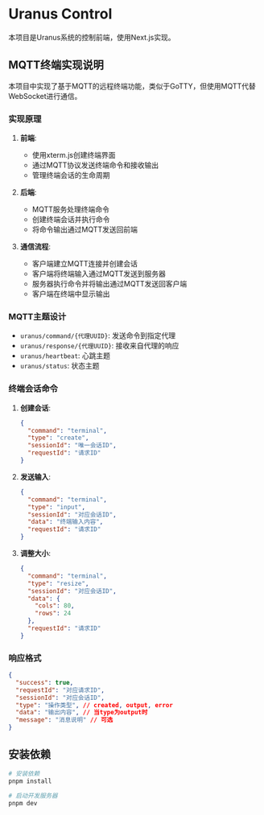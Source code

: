 # Uranus Control

本项目是Uranus系统的控制前端，使用Next.js实现。

## MQTT终端实现说明

本项目中实现了基于MQTT的远程终端功能，类似于GoTTY，但使用MQTT代替WebSocket进行通信。

### 实现原理

1. **前端**:
   - 使用xterm.js创建终端界面
   - 通过MQTT协议发送终端命令和接收输出
   - 管理终端会话的生命周期

2. **后端**:
   - MQTT服务处理终端命令
   - 创建终端会话并执行命令
   - 将命令输出通过MQTT发送回前端

3. **通信流程**:
   - 客户端建立MQTT连接并创建会话
   - 客户端将终端输入通过MQTT发送到服务器
   - 服务器执行命令并将输出通过MQTT发送回客户端
   - 客户端在终端中显示输出

### MQTT主题设计

- `uranus/command/{代理UUID}`: 发送命令到指定代理
- `uranus/response/{代理UUID}`: 接收来自代理的响应
- `uranus/heartbeat`: 心跳主题
- `uranus/status`: 状态主题

### 终端会话命令

1. **创建会话**:
   ```json
   {
     "command": "terminal",
     "type": "create",
     "sessionId": "唯一会话ID", 
     "requestId": "请求ID"
   }
   ```

2. **发送输入**:
   ```json
   {
     "command": "terminal",
     "type": "input",
     "sessionId": "对应会话ID",
     "data": "终端输入内容",
     "requestId": "请求ID"
   }
   ```

3. **调整大小**:
   ```json
   {
     "command": "terminal",
     "type": "resize",
     "sessionId": "对应会话ID",
     "data": {
       "cols": 80,
       "rows": 24
     },
     "requestId": "请求ID"
   }
   ```

### 响应格式

```json
{
  "success": true,
  "requestId": "对应请求ID",
  "sessionId": "对应会话ID",
  "type": "操作类型", // created, output, error
  "data": "输出内容", // 当type为output时
  "message": "消息说明" // 可选
}
```

## 安装依赖

```bash
# 安装依赖
pnpm install

# 启动开发服务器
pnpm dev
```
